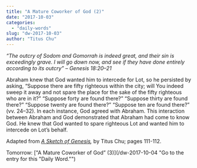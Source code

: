 ```yaml
---
title: "A Mature Coworker of God (2)"
date: "2017-10-03"
categories: 
  - "daily-words"
slug: "dw-2017-10-03"
author: "Titus Chu"
---
```


_“The outcry of Sodom and Gomorrah is indeed great, and their sin is exceedingly grave. I will go down now, and see if they have done entirely according to its outcry”_ _– Genesis 18:20–21_

Abraham knew that God wanted him to intercede for Lot, so he persisted by asking, “Suppose there are fifty righteous within the city; will You indeed sweep it away and not spare the place for the sake of the fifty righteous who are in it?” “Suppose forty are found there?” “Suppose thirty are found there?” “Suppose twenty are found there?” “Suppose ten are found there?” (vv. 24–32). In each instance, God agreed with Abraham. This interaction between Abraham and God demonstrated that Abraham had come to know God. He knew that God wanted to spare righteous Lot and wanted him to intercede on Lot’s behalf.

Adapted from _[A Sketch of Genesis](/book-gen-sketch "Go to the listing for this book."),_ by Titus Chu; pages 111-112.

Tomorrow: ["A Mature Coworker of God” (3)](/dw-2017-10-04 "Go to the entry for this "Daily Word."")
